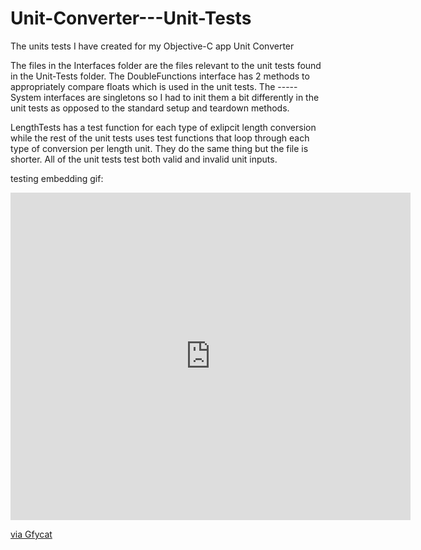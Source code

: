 # Unit-Converter---Unit-Tests
The units tests I have created for my Objective-C app Unit Converter

The files in the Interfaces folder are the files relevant to the unit tests found in the Unit-Tests folder.  The DoubleFunctions interface has 2 methods to appropriately compare floats which is used in the unit tests.  The -----System interfaces are singletons so I had to init them a bit differently in the unit tests as opposed to the standard setup and teardown methods.

LengthTests has a test function for each type of exlipcit length conversion while the rest of the unit tests uses test functions that loop through each type of conversion per length unit.  They do the same thing but the file is shorter.  All of the unit tests test both valid and invalid unit inputs.


testing embedding gif:

<iframe src='https://gfycat.com/ifr/BrilliantLightheartedFruitfly' frameborder='0' scrolling='no' allowfullscreen width='640' height='524'></iframe><p> <a href="https://gfycat.com/brilliantlightheartedfruitfly-people-blogs-carl-kruk">via Gfycat</a></p>
